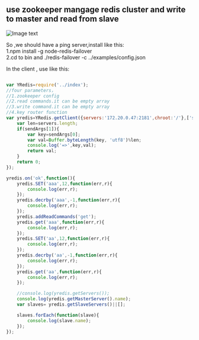 
use zookeeper mangage redis cluster and write to master and read from slave
-------
![Image text](http://raw.github.com/morningzhang/redis-client-ch/master/image/redis_ha_for_setting.png)


So ,we should have a ping server,install like this: <br/>
1.npm install -g node-redis-failover <br/>
2.cd to bin and  ./redis-failover -c ../examples/config.json <br/>

In the client , use like this:

```javascript

var YRedis=require('../index');
//four parameters，
//1.zookeeper config
//2.read commands.it can be empty array
//3.write command.it can be empty array
//4.key router function
var yredis=YRedis.getClient({servers:'172.20.0.47:2181',chroot:'/'},['sinter','mget','hgetall','ttl'],['set','incr','incrby','decrby','expire'],function(servers,command,sendArgs,sendCallback){
    var len=servers.length;
    if(sendArgs[1]){
        var key=sendArgs[0];
        var val=Buffer.byteLength(key, 'utf8')%len;
        console.log('=>',key,val);
        return val;
    }
    return 0;
});

yredis.on('ok',function(){
    yredis.SET('aaa',12,function(err,r){
        console.log(err,r);
    });
    yredis.decrby('aaa',-1,function(err,r){
        console.log(err,r);
    });
    yredis.addReadCommands('get');
    yredis.get('aaa',function(err,r){
        console.log(err,r);
    });
    yredis.SET('aa',12,function(err,r){
        console.log(err,r);
    });
    yredis.decrby('aa',-1,function(err,r){
        console.log(err,r);
    });
    yredis.get('aa',function(err,r){
        console.log(err,r);
    });

    //console.log(yredis.getServers());
    console.log(yredis.getMasterServer().name);
    var slaves= yredis.getSlaveServers()||[];

    slaves.forEach(function(slave){
        console.log(slave.name);
    });
});

```

